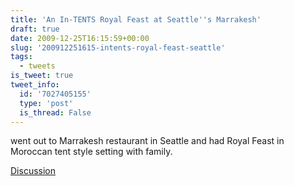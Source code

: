 ```yaml
---
title: 'An In-TENTS Royal Feast at Seattle''s Marrakesh'
draft: true
date: 2009-12-25T16:15:59+00:00
slug: '200912251615-intents-royal-feast-seattle'
tags:
  - tweets
is_tweet: true
tweet_info:
  id: '7027405155'
  type: 'post'
  is_thread: False
---
```




went out to Marrakesh restaurant in Seattle and had Royal Feast in Moroccan tent style setting with family.

[Discussion](https://x.com/sytelus/status/7027405155)
